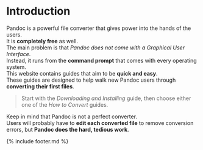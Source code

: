 # Introduction

Pandoc is a powerful file converter that gives power into the hands of the users.  
It is **completely free** as well.  
The main problem is that _Pandoc does not come with a Graphical User Interface_.  
Instead, it runs from the **command prompt** that comes with every operating system.  
This website contains guides that aim to be **quick and easy**.  
These guides are designed to help walk new Pandoc users through **converting their first files**.  
> Start with the _Downloading and Installing_ guide, then choose either one of the _How to Convert_ guides.

Keep in mind that Pandoc is not a perfect converter.  
Users will probably have to **edit each converted file** to remove conversion errors, but **Pandoc does the hard, tedious work**.  

{% include footer.md %}
